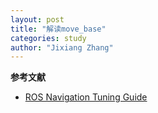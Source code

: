 ```yaml
---
layout: post
title: "解读move_base"
categories: study
author: "Jixiang Zhang"
---
```


**参考文献**

- [ROS Navigation Tuning Guide](http://kaiyuzheng.me/documents/navguide.pdf)